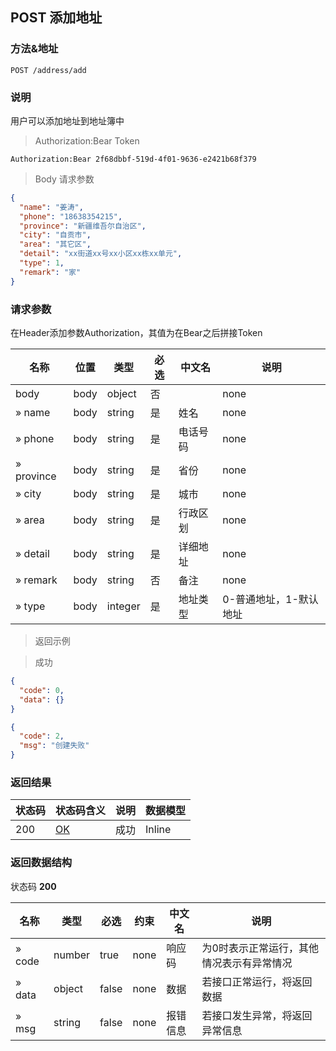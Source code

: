 
## POST 添加地址

### 方法&地址

```
POST /address/add
```

### 说明

用户可以添加地址到地址簿中

> Authorization:Bear Token

```
Authorization:Bear 2f68dbbf-519d-4f01-9636-e2421b68f379
```

> Body 请求参数

```json
{
  "name": "姜涛",
  "phone": "18638354215",
  "province": "新疆维吾尔自治区",
  "city": "自贡市",
  "area": "其它区",
  "detail": "xx街道xx号xx小区xx栋xx单元",
  "type": 1,
  "remark": "家"
}
```

### 请求参数

在Header添加参数Authorization，其值为在Bear之后拼接Token

|名称|位置|类型|必选|中文名|说明|
|---|---|---|---|---|---|
|body|body|object| 否 ||none|
|» name|body|string| 是 | 姓名|none|
|» phone|body|string| 是 | 电话号码|none|
|» province|body|string| 是 | 省份|none|
|» city|body|string| 是 | 城市|none|
|» area|body|string| 是 | 行政区划|none|
|» detail|body|string| 是 | 详细地址|none|
|» remark|body|string| 否 | 备注|none|
|» type|body|integer| 是 | 地址类型|0-普通地址，1-默认地址|

> 返回示例

> 成功

```json
{
  "code": 0,
  "data": {}
}
```

```json
{
  "code": 2,
  "msg": "创建失败"
}
```

### 返回结果

|状态码|状态码含义|说明|数据模型|
|---|---|---|---|
|200|[OK](https://tools.ietf.org/html/rfc7231#section-6.3.1)|成功|Inline|

### 返回数据结构

状态码 **200**

|名称|类型|必选|约束|中文名|说明|
|---|---|---|---|---|---|
|» code|number|true|none|响应码|为0时表示正常运行，其他情况表示有异常情况|
|» data|object|false|none|数据|若接口正常运行，将返回数据|
|» msg|string|false|none|报错信息|若接口发生异常，将返回异常信息|
